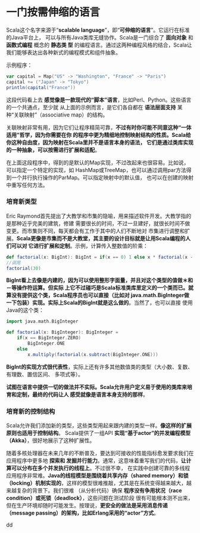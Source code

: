 一门按需伸缩的语言
================================================================================
Scala这个名字来源于“**scalable language**”，即“**可伸缩的语言**”。它运行在标准的Java平台上，
可以与所有Java类库无缝协作。Scala是一门综合了 **面向对象** 和 **函数式编程** 概念的 **静态类
型** 的编程语言。通过这两种编程风格的结合，Scala让我们能够表达出各种新式的编程模式和组件抽象。

示例程序：
```scala
var capital = Map("US" -> "Washington", "France" -> "Paris")
capital += ("Japan" -> "Tokyo")
println(capital("France"))
```
这段代码看上去 **感觉像是一款现代的“脚本”语言**，比如Perl、Python。这些语言的一个共通点，至少就
从上面的示例而言，是它们各自都在 **语法层面支持** 某种“关联映射”（associative map）的结构。

关联映射非常有用，因为它们让程序精简可靠，**不过有时你可能不同意这种“一体适用”哲学，因为你需要在你
的程序中更为精细地控制映射结构的性质。Scala给你这种自由度，因为映射在Scala里并不是语言本身的语法，
它们是通过类库实现的一种抽象，可以按需进行扩展和适配**。

在上面这段程序中，得到的是默认的Map实现，不过改起来也很容易。比如说，可以指定一个特定的实现，如
HashMap或TreeMap，也可以通过调用par方法得到一个并行执行操作的ParMap。可以指定映射中的默认值，
也可以在创建的映射中重写任何方法。

### 培育新类型
Eric Raymond首先提出了大教学和市集的隐喻，用来描述软件开发。大教学指的是那种近乎完美的建筑，修建
需要很长的时间，不过一旦建好，就很长时间不做变更。而市集则不同，每天都会有工作于其中的人们不断地对
市集进行调整和扩展。**Scala更像是市集而不是大教堂，其主要的设计目标就是让用Scala编程的人们可以对
它进行扩展和定制**。示例，计算传入整数值的阶乘：
```scala
def factorial(x: BigInt): BigInt = if(x == 0) 1 else x * factorial(x - 1)
//调用
factorial(30)
```
**BigInt看上去像是内建的，因为可以使用整形字面量，并且对这个类型的值做＊和－等操作符运算。但实际
上它不过碰巧是Scala标准类库里定义的一个类而已。就算没有提供这个类，Scala程序员也可以直接（比如对
java.math.BigInteger做一下包装）实现。实际上Scala的BigInt就是这么做的**。当然了，也可以直接
使用Java的这个类：
```scala
import java.math.BigInteger

def factorial(x: BigInteger): BigInteger =
    if(x == BigInteger.ZERO)
        BigInteger.ONE
    else
        x.multiply(factorial(x.subtract(BigInteger.ONE)))
```
**BigInt的实现方式很代表性**，实际上还有许多其他数值类的类型（大小数、复数、有理数、置信区间、
多项式等）。

**试图在语言中提供一切的做法并不实际。Scala允许用户定义易于使用的类库来培育和定制，最终的代码让人
感受就像是语言本身支持的那样**。

### 培育新的控制结构
Scala允许我们添加新的类型，这些类型用起来跟内建的类型一样。**像这样的扩展原则也适用于控制结构**。
Scala提供了一组API **实现“基于actor”的并发编程模型（Akka）**，很好地展示了这种扩展性。

随着多核处理器在未来几年的不断普及，要达到可接收的性能指标愈发要求我们在应用程序中更多地 **探索和
发掘并行能力**。通常，这意味着重写我们的代码，**让计算可以分布在多个并发执行的线程上**。不过很不幸，
在实践中创建可靠的多线程应用程序非常难。**Java的线程模型是围绕着共享内存（shared memory）和锁
（locking）机制实现的**，这样的模型很难推敲，尤其是在系统变得越来越大，越来越复杂的背景下。我们很难
（从分析代码）确保 **程序没有争用状况（race condition）或死锁（deadlock）**，这些问题在测试阶段
很有可能根本测不出来，但在生产环境却随时可能发生。按理说，**更安全的做法是采用消息传递（message
passing）的架构，比如Erlang采用的“actor”方式**。






































dd
